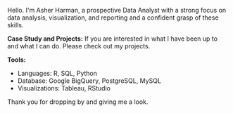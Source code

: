 Hello. I'm Asher Harman, a prospective Data Analyst with a strong focus on data analysis, visualization, and reporting and a confident grasp of these skills.


**Case Study and Projects:**
If you are interested in what I have been up to and what I can do. Please check out my projects.


**Tools:**

- Languages: R, SQL, Python
- Database: Google BigQuery, PostgreSQL, MySQL
- Visualizations: Tableau, RStudio


Thank you for dropping by and giving me a look.
